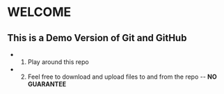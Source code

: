 #	WELCOME
## This is a Demo Version of Git and GitHub
- 1. Play around this repo
- 2. Feel free to download and upload files to and from the repo
--	**NO GUARANTEE**
